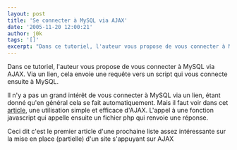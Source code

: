 ```yaml
---
layout: post
title: 'Se connecter à MySQL via AJAX'
date: '2005-11-20 12:00:21'
author: j0k
tags: '[]'
excerpt: "Dans ce tutoriel, l'auteur vous propose de vous connecter à MySQL via AJAX.   Via un lien, cela envoie une requête vers un script qui vous connecte ensuite à MySQL.  \n  \nIl n'y a pas un grand intérêt de vous connecter à MySQL via un lien, étant donné qu'en général cela se fait automatiquement. Mais il faut voir dans cet      …"
---
```


Dans ce tutoriel, l'auteur vous propose de vous connecter à MySQL via AJAX.   Via un lien, cela envoie une requête vers un script qui vous connecte ensuite à MySQL.

Il n'y a pas un grand intérêt de vous connecter à MySQL via un lien, étant donné qu'en général cela se fait automatiquement. Mais il faut voir dans cet [article](http://www.johnwiseman.ca/blogging/?p=61), une utilisation simple et efficace d'AJAX. L'appel à une fonction javascript qui appelle ensuite un fichier php qui renvoie une réponse.

Ceci dit c'est le premier article d'une prochaine liste assez intéressante sur la mise en place (partielle) d'un site s'appuyant sur AJAX
